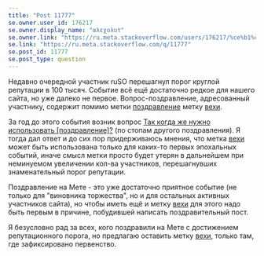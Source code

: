 ```yaml
---
title: "Post 11777"
se.owner.user_id: 176217
se.owner.display_name: "αλεχολυτ"
se.owner.link: "https://ru.meta.stackoverflow.com/users/176217/%ce%b1%ce%bb%ce%b5%cf%87%ce%bf%ce%bb%cf%85%cf%84"
se.link: "https://ru.meta.stackoverflow.com/q/11777"
se.post_id: 11777
se.post_type: question
---
```

<p>Недавно очередной участник ruSO перешагнул порог круглой репутации в 100 тысяч. Событие всё ещё достаточно редкое для нашего сайта, но уже далеко не первое. Вопрос-поздравление, адресованный участнику, содержит помимо метки <a href="/questions/tagged/%d0%bf%d0%be%d0%b7%d0%b4%d1%80%d0%b0%d0%b2%d0%bb%d0%b5%d0%bd%d0%b8%d0%b5" class="post-tag" title="показать вопросы с меткой [поздравление]" rel="tag">поздравление</a> метку <a href="/questions/tagged/%d0%b2%d0%b5%d1%85%d0%b8" class="post-tag" title="показать вопросы с меткой [вехи]" rel="tag">вехи</a>.</p>
<p>За год до этого события возник вопрос <a href="https://ru.meta.stackoverflow.com/q/10937/176217">Так когда же нужно использовать [поздравление]?</a> (по стопам другого поздравления). Я тогда дал ответ и до сих пор придерживаюсь мнения, что метка <a href="/questions/tagged/%d0%b2%d0%b5%d1%85%d0%b8" class="post-tag" title="показать вопросы с меткой [вехи]" rel="tag">вехи</a> может быть использована только для каких-то первых эпохальных событий, иначе смысл метки просто будет утерян в дальнейшем при неминуемом  увеличении кол-ва участников, перешагнувших знаменательный порог репутации.</p>
<p>Поздравление на Мете - это уже достаточно приятное событие (не только для &quot;виновника торжества&quot;, но и для остальных активных участников сайта), но чтобы иметь ещё и метку <a href="/questions/tagged/%d0%b2%d0%b5%d1%85%d0%b8" class="post-tag" title="показать вопросы с меткой [вехи]" rel="tag">вехи</a> для этого надо быть первым в причине, побудившей написать поздравительный пост.</p>
<p>Я безусловно рад за всех, кого поздравили на Мете с достижением репутационного порога, но предлагаю оставить метку <a href="/questions/tagged/%d0%b2%d0%b5%d1%85%d0%b8" class="post-tag" title="показать вопросы с меткой [вехи]" rel="tag">вехи</a>, только там, где зафиксировано первенство.</p>
